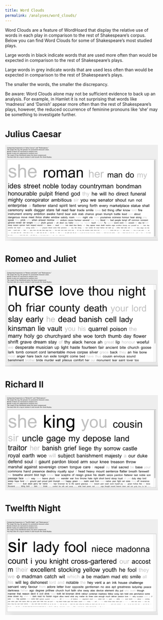```yaml
---
title: Word Clouds
permalink: /analyses/word_clouds/
---
```


Word Clouds are a feature of WordHoard that display the relative use of words in
each play in comparison to the rest of Shakespeare’s corpus. Below you can find
Word Clouds for some of Shakespeare’s most studied plays.

Large words in black indicate words that are used more often than would be
expected in comparison to the rest of Shakespeare’s plays.

Large words in grey indicate words that are used less often than would be
expected in comparison to the rest of Shakespeare’s plays.

The smaller the words, the smaller the discrepancy.

Be aware: Word Clouds alone may not be sufficient evidence to back up an
analysis. For example, in Hamlet it is not surprising that words like ‘madness’
and ‘Danish’ appear more often than the rest of Shakespeare’s plays, however,
the reduced occurrence of feminine pronouns like ‘she’ may be something to
investigate further.

# Julius Caesar
[![Julius Caesar word cloud](julius_caesar.png)](/analyses/julius_caesar)

# Romeo and Juliet
[![Romeo and Juliet word cloud](romeo_and_juliet.png)](/analyses/romeo_and_juliet)

# Richard II
[![Richard II word cloud](richard_ii.png)](/analyses/richard_ii)

# Twelfth Night
[![Twelfth Night word cloud](twelfth_night.png)](/analyses/twelfth_night)

